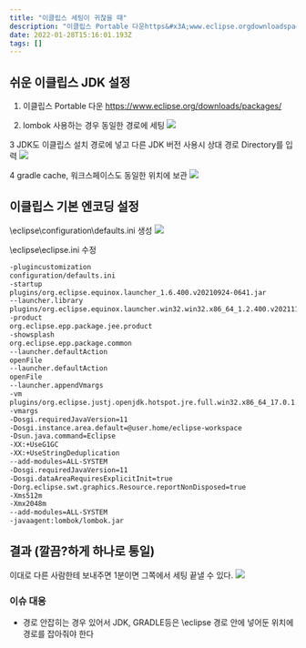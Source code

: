 ```yaml
---
title: "이클립스 세팅이 귀찮을 때"
description: "이클립스 Portable 다운https&#x3A;www.eclipse.orgdownloadspackageslombok 사용하는 경우 동일한 경로에 세팅3 JDK도 이클립스 설치 경로에 넣고 다른 JDK 버전 사용시 상대 경로 Directory를 입력"
date: 2022-01-28T15:16:01.193Z
tags: []
---
```

## 쉬운 이클립스 JDK 설정
1. 이클립스 Portable 다운
https://www.eclipse.org/downloads/packages/

2. lombok 사용하는 경우 동일한 경로에 세팅
![](/velogimages/df48c7a4-ebf9-4896-ab9a-53b1ee2c2c09-image.png)

3 JDK도 이클립스 설치 경로에 넣고 다른 JDK 버전 사용시 상대 경로 Directory를 입력
![](/velogimages/c8bbb8b0-71dd-448f-9652-bbdcd07469da-image.png)

4 gradle cache, 워크스페이스도 동일한 위치에 보관
![](/velogimages/77c5fff8-d5a3-4650-955b-c2b52388b712-image.png)
## 이클립스 기본 엔코딩 설정
\eclipse\configuration\defaults.ini 생성
![](/velogimages/27518fd9-b03a-45af-b5fb-432e3d5bd939-image.png)

\eclipse\eclipse.ini 수정
```bash
-plugincustomization 
configuration/defaults.ini
-startup
plugins/org.eclipse.equinox.launcher_1.6.400.v20210924-0641.jar
--launcher.library
plugins/org.eclipse.equinox.launcher.win32.win32.x86_64_1.2.400.v20211117-0650
-product
org.eclipse.epp.package.jee.product
-showsplash
org.eclipse.epp.package.common
--launcher.defaultAction
openFile
--launcher.defaultAction
openFile
--launcher.appendVmargs
-vm
plugins/org.eclipse.justj.openjdk.hotspot.jre.full.win32.x86_64_17.0.1.v20211116-1657/jre/bin
-vmargs
-Dosgi.requiredJavaVersion=11
-Dosgi.instance.area.default=@user.home/eclipse-workspace
-Dsun.java.command=Eclipse
-XX:+UseG1GC
-XX:+UseStringDeduplication
--add-modules=ALL-SYSTEM
-Dosgi.requiredJavaVersion=11
-Dosgi.dataAreaRequiresExplicitInit=true
-Dorg.eclipse.swt.graphics.Resource.reportNonDisposed=true
-Xms512m
-Xmx2048m
--add-modules=ALL-SYSTEM
-javaagent:lombok/lombok.jar
```
## 결과 (깔끔?하게 하나로 통일)
이대로 다른 사람한테 보내주면 1분이면 그쪽에서 세팅 끝낼 수 있다.
![](/velogimages/4128ebbd-c24a-423b-93dd-f02e0fb36dbc-image.png)

### 이슈 대응
- 경로 안잡히는 경우 있어서 JDK, GRADLE등은 \eclipse 경로 안에 넣어둔 위치에 경로를 잡아줘야 한다 